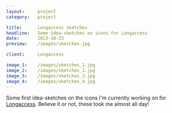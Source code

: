 ```yaml
---
layout:     project
category:   project

title:      Longaccess sketches
headline:   Some idea-sketches on icons for Longaccess
date:       2013-10-23
preview:    /images/sketches.jpg

client:     Longaccess

image_1:    /images/sketches_1.jpg
image_2:    /images/sketches_2.jpg
image_3:    /images/sketches_3.jpg
image_4:    /images/sketches_4.jpg
---
```

Some first idea-sketches on the icons I'm currently working on for [Longaccess](http://longaccess.com "Longaccess"). Believe it or not, these took me almost all day!